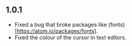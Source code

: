 ## 1.0.1

- Fixed a bug that broke packages like (fonts)[https://atom.io/packages/fonts].
- Fixed the colour of the cursor in text editors.
